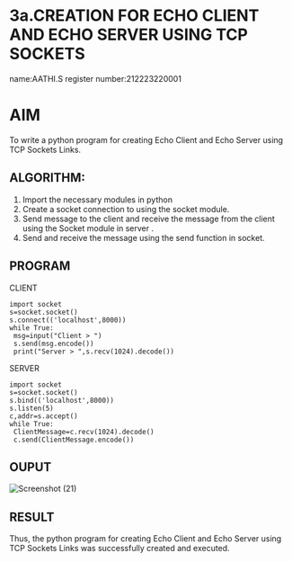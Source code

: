 # 3a.CREATION FOR ECHO CLIENT AND ECHO SERVER USING TCP SOCKETS
name:AATHI.S
register number:212223220001
# AIM
To write a python program for creating Echo Client and Echo Server using TCP
Sockets Links.
## ALGORITHM:
1. Import the necessary modules in python
2. Create a socket connection to using the socket module.
3. Send message to the client and receive the message from the client using the Socket module in
 server .
4. Send and receive the message using the send function in socket.
## PROGRAM
CLIENT
```
import socket
s=socket.socket()
s.connect(('localhost',8000))
while True:
 msg=input("Client > ")
 s.send(msg.encode())
 print("Server > ",s.recv(1024).decode())
```
SERVER
```
import socket
s=socket.socket()
s.bind(('localhost',8000))
s.listen(5)
c,addr=s.accept()
while True:
 ClientMessage=c.recv(1024).decode()
 c.send(ClientMessage.encode())
```
## OUPUT
![Screenshot (21)](https://github.com/Aathigithubit/3a.Sockets_Creation_for_Echo_Client_and_Echo_Server/assets/151421280/155a1bdd-e3c6-4be8-b8c9-a0f7bc9a9b5c)



## RESULT
Thus, the python program for creating Echo Client and Echo Server using TCP Sockets Links 
was successfully created and executed.
